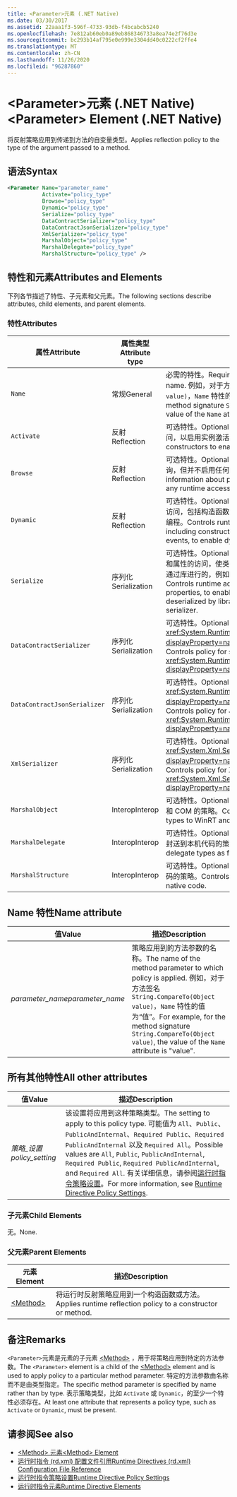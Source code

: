 ```yaml
---
title: <Parameter>元素 (.NET Native)
ms.date: 03/30/2017
ms.assetid: 22aaa1f3-596f-4733-93db-f4bcabcb5240
ms.openlocfilehash: 7e812ab60eb0a89eb868346733a8ea74e2f76d3e
ms.sourcegitcommit: bc293b14af795e0e999e3304dd40c0222cf2ffe4
ms.translationtype: MT
ms.contentlocale: zh-CN
ms.lasthandoff: 11/26/2020
ms.locfileid: "96287860"
---
```

# <a name="parameter-element-net-native"></a><span data-ttu-id="e4831-102">\<Parameter>元素 (.NET Native)</span><span class="sxs-lookup"><span data-stu-id="e4831-102">\<Parameter> Element (.NET Native)</span></span>

<span data-ttu-id="e4831-103">将反射策略应用到传递到方法的自变量类型。</span><span class="sxs-lookup"><span data-stu-id="e4831-103">Applies reflection policy to the type of the argument passed to a method.</span></span>  
  
## <a name="syntax"></a><span data-ttu-id="e4831-104">语法</span><span class="sxs-lookup"><span data-stu-id="e4831-104">Syntax</span></span>  
  
```xml  
<Parameter Name="parameter_name"  
           Activate="policy_type"  
           Browse="policy_type"  
           Dynamic="policy_type"  
           Serialize="policy_type"  
           DataContractSerializer="policy_type"  
           DataContractJsonSerializer="policy_type"  
           XmlSerializer="policy_type"  
           MarshalObject="policy_type"  
           MarshalDelegate="policy_type"  
           MarshalStructure="policy_type" />  
```  
  
## <a name="attributes-and-elements"></a><span data-ttu-id="e4831-105">特性和元素</span><span class="sxs-lookup"><span data-stu-id="e4831-105">Attributes and Elements</span></span>  

 <span data-ttu-id="e4831-106">下列各节描述了特性、子元素和父元素。</span><span class="sxs-lookup"><span data-stu-id="e4831-106">The following sections describe attributes, child elements, and parent elements.</span></span>  
  
### <a name="attributes"></a><span data-ttu-id="e4831-107">特性</span><span class="sxs-lookup"><span data-stu-id="e4831-107">Attributes</span></span>  
  
|<span data-ttu-id="e4831-108">属性</span><span class="sxs-lookup"><span data-stu-id="e4831-108">Attribute</span></span>|<span data-ttu-id="e4831-109">属性类型</span><span class="sxs-lookup"><span data-stu-id="e4831-109">Attribute type</span></span>|<span data-ttu-id="e4831-110">描述</span><span class="sxs-lookup"><span data-stu-id="e4831-110">Description</span></span>|  
|---------------|--------------------|-----------------|  
|`Name`|<span data-ttu-id="e4831-111">常规</span><span class="sxs-lookup"><span data-stu-id="e4831-111">General</span></span>|<span data-ttu-id="e4831-112">必需的特性。</span><span class="sxs-lookup"><span data-stu-id="e4831-112">Required attribute.</span></span> <span data-ttu-id="e4831-113">参数名称。</span><span class="sxs-lookup"><span data-stu-id="e4831-113">The parameter name.</span></span> <span data-ttu-id="e4831-114">例如，对于方法签名 `String.CompareTo(Object value)`，`Name` 特性的值为“值”。</span><span class="sxs-lookup"><span data-stu-id="e4831-114">For example, for the method signature `String.CompareTo(Object value)`, the value of the `Name` attribute is "value".</span></span>|  
|`Activate`|<span data-ttu-id="e4831-115">反射</span><span class="sxs-lookup"><span data-stu-id="e4831-115">Reflection</span></span>|<span data-ttu-id="e4831-116">可选特性。</span><span class="sxs-lookup"><span data-stu-id="e4831-116">Optional attribute.</span></span> <span data-ttu-id="e4831-117">控制运行时对构造函数的访问，以启用实例激活。</span><span class="sxs-lookup"><span data-stu-id="e4831-117">Controls runtime access to constructors to enable activation of instances.</span></span>|  
|`Browse`|<span data-ttu-id="e4831-118">反射</span><span class="sxs-lookup"><span data-stu-id="e4831-118">Reflection</span></span>|<span data-ttu-id="e4831-119">可选特性。</span><span class="sxs-lookup"><span data-stu-id="e4831-119">Optional attribute.</span></span> <span data-ttu-id="e4831-120">控制对有关程序元素信息的查询，但并不启用任何运行时访问。</span><span class="sxs-lookup"><span data-stu-id="e4831-120">Controls querying for information about program elements, but does not enable any runtime access.</span></span>|  
|`Dynamic`|<span data-ttu-id="e4831-121">反射</span><span class="sxs-lookup"><span data-stu-id="e4831-121">Reflection</span></span>|<span data-ttu-id="e4831-122">可选特性。</span><span class="sxs-lookup"><span data-stu-id="e4831-122">Optional attribute.</span></span> <span data-ttu-id="e4831-123">控制运行时对所有类型成员的访问，包括构造函数、方法、字段、属性和事件，以启用动态编程。</span><span class="sxs-lookup"><span data-stu-id="e4831-123">Controls runtime access to all type members, including constructors, methods, fields, properties, and events, to enable dynamic programming.</span></span>|  
|`Serialize`|<span data-ttu-id="e4831-124">序列化</span><span class="sxs-lookup"><span data-stu-id="e4831-124">Serialization</span></span>|<span data-ttu-id="e4831-125">可选特性。</span><span class="sxs-lookup"><span data-stu-id="e4831-125">Optional attribute.</span></span> <span data-ttu-id="e4831-126">控制运行时对构造函数、字段和属性的访问，使类型实例得到序列化和反序列化处理，这是通过库进行的，例如 Newtonsoft JSON 序列化程序。</span><span class="sxs-lookup"><span data-stu-id="e4831-126">Controls runtime access to constructors, fields, and properties, to enable type instances to be serialized and deserialized by libraries such as the Newtonsoft JSON serializer.</span></span>|  
|`DataContractSerializer`|<span data-ttu-id="e4831-127">序列化</span><span class="sxs-lookup"><span data-stu-id="e4831-127">Serialization</span></span>|<span data-ttu-id="e4831-128">可选特性。</span><span class="sxs-lookup"><span data-stu-id="e4831-128">Optional attribute.</span></span> <span data-ttu-id="e4831-129">控制使用 <xref:System.Runtime.Serialization.DataContractSerializer?displayProperty=nameWithType> 类的序列化策略。</span><span class="sxs-lookup"><span data-stu-id="e4831-129">Controls policy for serialization that uses the <xref:System.Runtime.Serialization.DataContractSerializer?displayProperty=nameWithType> class.</span></span>|  
|`DataContractJsonSerializer`|<span data-ttu-id="e4831-130">序列化</span><span class="sxs-lookup"><span data-stu-id="e4831-130">Serialization</span></span>|<span data-ttu-id="e4831-131">可选特性。</span><span class="sxs-lookup"><span data-stu-id="e4831-131">Optional attribute.</span></span> <span data-ttu-id="e4831-132">控制使用 <xref:System.Runtime.Serialization.DataContractSerializer?displayProperty=nameWithType> 类的 JSON 序列化策略。</span><span class="sxs-lookup"><span data-stu-id="e4831-132">Controls policy for JSON serialization that uses the <xref:System.Runtime.Serialization.DataContractSerializer?displayProperty=nameWithType> class.</span></span>|  
|`XmlSerializer`|<span data-ttu-id="e4831-133">序列化</span><span class="sxs-lookup"><span data-stu-id="e4831-133">Serialization</span></span>|<span data-ttu-id="e4831-134">可选特性。</span><span class="sxs-lookup"><span data-stu-id="e4831-134">Optional attribute.</span></span> <span data-ttu-id="e4831-135">控制使用 <xref:System.Xml.Serialization.XmlSerializer?displayProperty=nameWithType> 类的 XML 序列化策略。</span><span class="sxs-lookup"><span data-stu-id="e4831-135">Controls policy for XML serialization that uses the <xref:System.Xml.Serialization.XmlSerializer?displayProperty=nameWithType> class.</span></span>|  
|`MarshalObject`|<span data-ttu-id="e4831-136">Interop</span><span class="sxs-lookup"><span data-stu-id="e4831-136">Interop</span></span>|<span data-ttu-id="e4831-137">可选特性。</span><span class="sxs-lookup"><span data-stu-id="e4831-137">Optional attribute.</span></span> <span data-ttu-id="e4831-138">控制将引用类型封送到 WinRT 和 COM 的策略。</span><span class="sxs-lookup"><span data-stu-id="e4831-138">Controls policy for marshaling reference types to WinRT and COM.</span></span>|  
|`MarshalDelegate`|<span data-ttu-id="e4831-139">Interop</span><span class="sxs-lookup"><span data-stu-id="e4831-139">Interop</span></span>|<span data-ttu-id="e4831-140">可选特性。</span><span class="sxs-lookup"><span data-stu-id="e4831-140">Optional attribute.</span></span> <span data-ttu-id="e4831-141">控制将委托类型作为函数指针封送到本机代码的策略。</span><span class="sxs-lookup"><span data-stu-id="e4831-141">Controls policy for marshaling delegate types as function pointers to native code.</span></span>|  
|`MarshalStructure`|<span data-ttu-id="e4831-142">Interop</span><span class="sxs-lookup"><span data-stu-id="e4831-142">Interop</span></span>|<span data-ttu-id="e4831-143">可选特性。</span><span class="sxs-lookup"><span data-stu-id="e4831-143">Optional attribute.</span></span> <span data-ttu-id="e4831-144">控制封送处理值类型到本机代码的策略。</span><span class="sxs-lookup"><span data-stu-id="e4831-144">Controls policy for marshaling value types to native code.</span></span>|  
  
## <a name="name-attribute"></a><span data-ttu-id="e4831-145">Name 特性</span><span class="sxs-lookup"><span data-stu-id="e4831-145">Name attribute</span></span>  
  
|<span data-ttu-id="e4831-146">值</span><span class="sxs-lookup"><span data-stu-id="e4831-146">Value</span></span>|<span data-ttu-id="e4831-147">描述</span><span class="sxs-lookup"><span data-stu-id="e4831-147">Description</span></span>|  
|-----------|-----------------|  
|<span data-ttu-id="e4831-148">*parameter_name*</span><span class="sxs-lookup"><span data-stu-id="e4831-148">*parameter_name*</span></span>|<span data-ttu-id="e4831-149">策略应用到的方法参数的名称。</span><span class="sxs-lookup"><span data-stu-id="e4831-149">The name of the method parameter to which policy is applied.</span></span> <span data-ttu-id="e4831-150">例如，对于方法签名 `String.CompareTo(Object value)`，`Name` 特性的值为“值”。</span><span class="sxs-lookup"><span data-stu-id="e4831-150">For example, for the method signature `String.CompareTo(Object value)`, the value of the `Name` attribute is "value".</span></span>|  
  
## <a name="all-other-attributes"></a><span data-ttu-id="e4831-151">所有其他特性</span><span class="sxs-lookup"><span data-stu-id="e4831-151">All other attributes</span></span>  
  
|<span data-ttu-id="e4831-152">值</span><span class="sxs-lookup"><span data-stu-id="e4831-152">Value</span></span>|<span data-ttu-id="e4831-153">描述</span><span class="sxs-lookup"><span data-stu-id="e4831-153">Description</span></span>|  
|-----------|-----------------|  
|<span data-ttu-id="e4831-154">*策略_设置*</span><span class="sxs-lookup"><span data-stu-id="e4831-154">*policy_setting*</span></span>|<span data-ttu-id="e4831-155">该设置将应用到这种策略类型。</span><span class="sxs-lookup"><span data-stu-id="e4831-155">The setting to apply to this policy type.</span></span> <span data-ttu-id="e4831-156">可能值为 `All`、`Public`、`PublicAndInternal`、`Required Public`、`Required PublicAndInternal` 以及 `Required All`。</span><span class="sxs-lookup"><span data-stu-id="e4831-156">Possible values are `All`, `Public`, `PublicAndInternal`, `Required Public`, `Required PublicAndInternal`, and `Required All`.</span></span> <span data-ttu-id="e4831-157">有关详细信息，请参阅[运行时指令策略设置](runtime-directive-policy-settings.md)。</span><span class="sxs-lookup"><span data-stu-id="e4831-157">For more information, see [Runtime Directive Policy Settings](runtime-directive-policy-settings.md).</span></span>|  
  
### <a name="child-elements"></a><span data-ttu-id="e4831-158">子元素</span><span class="sxs-lookup"><span data-stu-id="e4831-158">Child Elements</span></span>  

 <span data-ttu-id="e4831-159">无。</span><span class="sxs-lookup"><span data-stu-id="e4831-159">None.</span></span>  
  
### <a name="parent-elements"></a><span data-ttu-id="e4831-160">父元素</span><span class="sxs-lookup"><span data-stu-id="e4831-160">Parent Elements</span></span>  
  
|<span data-ttu-id="e4831-161">元素</span><span class="sxs-lookup"><span data-stu-id="e4831-161">Element</span></span>|<span data-ttu-id="e4831-162">描述</span><span class="sxs-lookup"><span data-stu-id="e4831-162">Description</span></span>|  
|-------------|-----------------|  
|[\<Method>](method-element-net-native.md)|<span data-ttu-id="e4831-163">将运行时反射策略应用到一个构造函数或方法。</span><span class="sxs-lookup"><span data-stu-id="e4831-163">Applies runtime reflection policy to a constructor or method.</span></span>|  
  
## <a name="remarks"></a><span data-ttu-id="e4831-164">备注</span><span class="sxs-lookup"><span data-stu-id="e4831-164">Remarks</span></span>  

 <span data-ttu-id="e4831-165">`<Parameter>`元素是元素的子元素 [\<Method>](method-element-net-native.md) ，用于将策略应用到特定的方法参数。</span><span class="sxs-lookup"><span data-stu-id="e4831-165">The `<Parameter>` element is a child of the [\<Method>](method-element-net-native.md) element and is used to apply policy to a particular method parameter.</span></span> <span data-ttu-id="e4831-166">特定的方法参数由名称而不是由类型指定。</span><span class="sxs-lookup"><span data-stu-id="e4831-166">The specific method parameter is specified by name rather than by type.</span></span> <span data-ttu-id="e4831-167">表示策略类型，比如 `Activate` 或 `Dynamic`，的至少一个特性必须存在。</span><span class="sxs-lookup"><span data-stu-id="e4831-167">At least one attribute that represents a policy type, such as `Activate` or `Dynamic`, must be present.</span></span>  
  
## <a name="see-also"></a><span data-ttu-id="e4831-168">请参阅</span><span class="sxs-lookup"><span data-stu-id="e4831-168">See also</span></span>

- [<span data-ttu-id="e4831-169">\<Method> 元素</span><span class="sxs-lookup"><span data-stu-id="e4831-169">\<Method> Element</span></span>](method-element-net-native.md)
- [<span data-ttu-id="e4831-170">运行时指令 (rd.xml) 配置文件引用</span><span class="sxs-lookup"><span data-stu-id="e4831-170">Runtime Directives (rd.xml) Configuration File Reference</span></span>](runtime-directives-rd-xml-configuration-file-reference.md)
- [<span data-ttu-id="e4831-171">运行时指令策略设置</span><span class="sxs-lookup"><span data-stu-id="e4831-171">Runtime Directive Policy Settings</span></span>](runtime-directive-policy-settings.md)
- [<span data-ttu-id="e4831-172">运行时指令元素</span><span class="sxs-lookup"><span data-stu-id="e4831-172">Runtime Directive Elements</span></span>](runtime-directive-elements.md)

